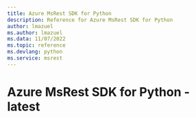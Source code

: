 ```yaml
---
title: Azure MsRest SDK for Python
description: Reference for Azure MsRest SDK for Python
author: lmazuel
ms.author: lmazuel
ms.data: 11/07/2022
ms.topic: reference
ms.devlang: python
ms.service: msrest
---
```

# Azure MsRest SDK for Python - latest

